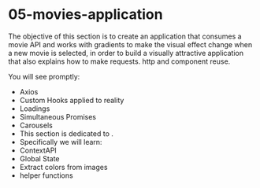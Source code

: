 # 05-movies-application

The objective of this section is to create an application that consumes a movie API and works with gradients to make the visual effect change when a new movie is selected, in order to build a visually attractive application that also explains how to make requests. http and component reuse.

You will see promptly:

- Axios
- Custom Hooks applied to reality
- Loadings
- Simultaneous Promises
- Carousels
- This section is dedicated to .
- Specifically we will learn:
- ContextAPI
- Global State
- Extract colors from images
- helper functions